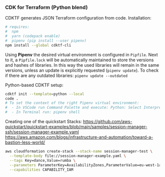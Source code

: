 ### CDK for Terraform (Python blend)
CDKTF generates JSON Terraform configuration from code.
Installation:
```bash
# requires: 
#  npm 
#  yarn (codepack enable)
#  pipenv (pip install --user pipenv)
npm install --global cdktf-cli
```
Using **Pipenv** the desired virtual environment is configured in `Pipfile`. Next to it, a `Pipfile.lock` will be automatically maintained to store the versions and hashes of libraries. In this way the used libraries will remain in the same versions, unless an update is explicitly requested (`pipenv update`). To check if there are any outdated libraries: `pipenv update --outdated`

Python-based CDKTF setup:
```bash
cdktf init --template=python --local
code .
# To set the context of the right Pipenv virtual environment:
#  - In VSCode run Command Palette and execute: Python: Select Interpreter
#  - In Terminal run: pipenv shell
```



Creating one of the quickstart Stacks:
https://github.com/aws-quickstart/quickstart-examples/blob/main/samples/session-manager-ssh/session-manager-example.yaml
https://aws.amazon.com/blogs/infrastructure-and-automation/toward-a-bastion-less-world/

```bash
aws cloudformation create-stack --stack-name session-manager-test \
  --template-body file://session-manager-example.yaml \
  --tags Key=dance,Value=rumba \
  --parameters ParameterKey=AvailabilityZones,ParameterValue=eu-west-1a\\,eu-west-1b \
  --capabilities CAPABILITY_IAM
```
